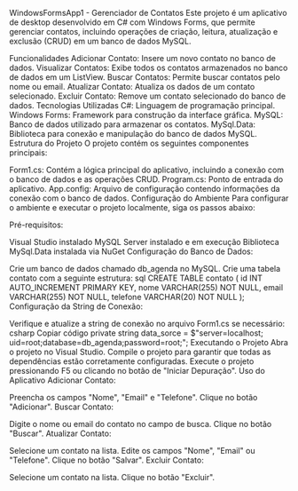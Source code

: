 WindowsFormsApp1 - Gerenciador de Contatos
Este projeto é um aplicativo de desktop desenvolvido em C# com Windows Forms, que permite gerenciar contatos, incluindo operações de criação, leitura, atualização e exclusão (CRUD) em um banco de dados MySQL.

Funcionalidades
Adicionar Contato: Insere um novo contato no banco de dados.
Visualizar Contatos: Exibe todos os contatos armazenados no banco de dados em um ListView.
Buscar Contatos: Permite buscar contatos pelo nome ou email.
Atualizar Contato: Atualiza os dados de um contato selecionado.
Excluir Contato: Remove um contato selecionado do banco de dados.
Tecnologias Utilizadas
C#: Linguagem de programação principal.
Windows Forms: Framework para construção da interface gráfica.
MySQL: Banco de dados utilizado para armazenar os contatos.
MySql.Data: Biblioteca para conexão e manipulação do banco de dados MySQL.
Estrutura do Projeto
O projeto contém os seguintes componentes principais:

Form1.cs: Contém a lógica principal do aplicativo, incluindo a conexão com o banco de dados e as operações CRUD.
Program.cs: Ponto de entrada do aplicativo.
App.config: Arquivo de configuração contendo informações da conexão com o banco de dados.
Configuração do Ambiente
Para configurar o ambiente e executar o projeto localmente, siga os passos abaixo:

Pré-requisitos:

Visual Studio instalado
MySQL Server instalado e em execução
Biblioteca MySql.Data instalada via NuGet
Configuração do Banco de Dados:

Crie um banco de dados chamado db_agenda no MySQL.
Crie uma tabela contato com a seguinte estrutura:
sql
CREATE TABLE contato (
    id INT AUTO_INCREMENT PRIMARY KEY,
    nome VARCHAR(255) NOT NULL,
    email VARCHAR(255) NOT NULL,
    telefone VARCHAR(20) NOT NULL
);
Configuração da String de Conexão:

Verifique e atualize a string de conexão no arquivo Form1.cs se necessário:
csharp
Copiar código
private string data_sorce = $"server=localhost; uid=root;database=db_agenda;password=root;";
Executando o Projeto
Abra o projeto no Visual Studio.
Compile o projeto para garantir que todas as dependências estão corretamente configuradas.
Execute o projeto pressionando F5 ou clicando no botão de "Iniciar Depuração".
Uso do Aplicativo
Adicionar Contato:

Preencha os campos "Nome", "Email" e "Telefone".
Clique no botão "Adicionar".
Buscar Contato:

Digite o nome ou email do contato no campo de busca.
Clique no botão "Buscar".
Atualizar Contato:

Selecione um contato na lista.
Edite os campos "Nome", "Email" ou "Telefone".
Clique no botão "Salvar".
Excluir Contato:

Selecione um contato na lista.
Clique no botão "Excluir".
